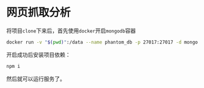 # 网页抓取分析

将项目`clone`下来后，首先使用`docker`开启`mongodb`容器

```bash
docker run -v "$(pwd)":/data --name phantom_db -p 27017:27017 -d mongo
```

开启成功后安装项目依赖：

```bash
npm i
```

然后就可以运行服务了。